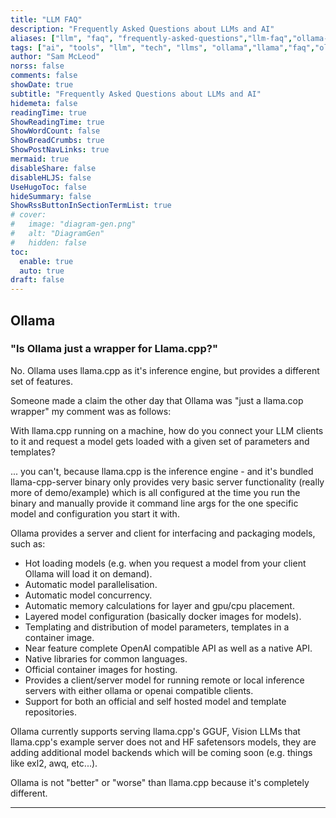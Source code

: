 ```yaml
---
title: "LLM FAQ"
description: "Frequently Asked Questions about LLMs and AI"
aliases: ["llm", "faq", "frequently-asked-questions","llm-faq","ollama-faq"]
tags: ["ai", "tools", "llm", "tech", "llms", "ollama","llama","faq","ollama faq","llm faq"]
author: "Sam McLeod"
norss: false
comments: false
showDate: true
subtitle: "Frequently Asked Questions about LLMs and AI"
hidemeta: false
readingTime: true
ShowReadingTime: true
ShowWordCount: false
ShowBreadCrumbs: true
ShowPostNavLinks: true
mermaid: true
disableShare: false
disableHLJS: false
UseHugoToc: false
hideSummary: false
ShowRssButtonInSectionTermList: true
# cover:
#   image: "diagram-gen.png"
#   alt: "DiagramGen"
#   hidden: false
toc:
  enable: true
  auto: true
draft: false
---
```


<!-- markdownlint-disable MD025 -->

## Ollama

### "Is Ollama just a wrapper for Llama.cpp?"

No.
Ollama uses llama.cpp as it's inference engine, but provides a different set of features.

Someone made a claim the other day that Ollama was "just a llama.cop wrapper" my comment was as follows:

With llama.cpp running on a machine, how do you connect your LLM clients to it and request a model gets loaded with a given set of parameters and templates?

... you can't, because llama.cpp is the inference engine - and it's bundled llama-cpp-server binary only provides very basic server functionality (really more of demo/example) which is all configured at the time you run the binary and manually provide it command line args for the one specific model and configuration you start it with.

Ollama provides a server and client for interfacing and packaging models, such as:

- Hot loading models (e.g. when you request a model from your client Ollama will load it on demand).
- Automatic model parallelisation.
- Automatic model concurrency.
- Automatic memory calculations for layer and gpu/cpu placement.
- Layered model configuration (basically docker images for models).
- Templating and distribution of model parameters, templates in a container image.
- Near feature complete OpenAI compatible API as well as a native API.
- Native libraries for common languages.
- Official container images for hosting.
- Provides a client/server model for running remote or local inference servers with either ollama or openai compatible clients.
- Support for both an official and self hosted model and template repositories.

Ollama currently supports serving llama.cpp's GGUF, Vision LLMs that llama.cpp's example server does not and HF safetensors models, they are adding additional model backends which will be coming soon (e.g. things like exl2, awq, etc...).

Ollama is not "better" or "worse" than llama.cpp because it's completely different.

---
